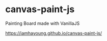 # canvas-paint-js

Painting Board made with VanillaJS

https://iamhayoung.github.io/canvas-paint-js/
